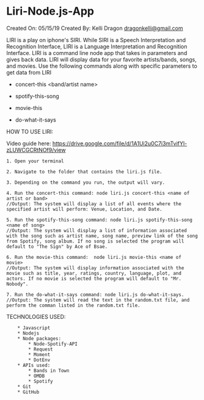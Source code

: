 # Liri-Node.js-App


Created On: 05/15/19
Created By: Kelli Dragon dragonkelli@gmail.com

LIRI is a play on iphone's SIRI. While SIRI is a Speech Interpretation and Recognition Interface, LIRI is a Language Interpretation and Recognition Interface. LIRI is a command line node app that takes in parameters and gives back data. LIRI will display data for your favorite artists/bands, songs, and movies. Use the following commands along with specific parameters to get data from LIRI

* concert-this <band/artist name>

* spotify-this-song <song name>

* movie-this <movie name>

* do-what-it-says 


HOW TO USE LIRI:

Video guide here:  https://drive.google.com/file/d/1A1Ui2u0C7i3mTvifYl-zLUWCGCRtNOf9/view

    1. Open your terminal 

    2. Navigate to the folder that contains the liri.js file.

    3. Depending on the command you run, the output will vary.

    4. Run the concert-this command: node liri.js concert-this <name of artist or band>
    //Output: The system will display a list of all events where the specified artist will perform: Venue, Location, and Date.
    
    5. Run the spotify-this-song command: node liri.js spotify-this-song <name of song>
    //Output: The system will display a list of information associated with the song such as artist name, song name, preview link of the song from Spotify, song album. If no song is selected the program will default to "The Sign" by Ace of Bsae.
    
    6. Run the movie-this command:  node liri.js movie-this <name of movie>
    //Output: The system will display information associated with the movie such as title, year, ratings, country, language, plot, and actors. If no movie is selected the program will default to "Mr. Nobody".
    
    7. Run the do-what-it-says command: node liri.js do-what-it-says. 
    //Output: The system will read the text in the random.txt file, and perform the comman listed in the random.txt file.




TECHNOLOGIES USED:

        * Javascript
        * Nodejs
        * Node packages:
            * Node-Spotify-API
            * Request
            * Moment
            * DotEnv
        * APIs used:
            * Bands in Town
            * OMDB
            * Spotify
        * Git
        * GitHub

